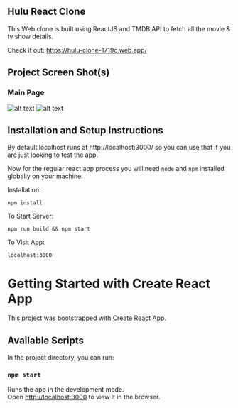 ## Hulu React Clone

This Web clone is built using ReactJS and TMDB API to fetch all the movie & tv show details.

Check it out: https://hulu-clone-1719c.web.app/

## Project Screen Shot(s)

### Main Page

![alt text](https://github.com/ayushy11/Hulu_Clone/blob/master/main1.png)
![alt text](https://github.com/ayushy11/Hulu_Clone/blob/master/main2.png)

## Installation and Setup Instructions

By default localhost runs at http://localhost:3000/ so you can use that if you are just looking to test the app. 

Now for the regular react app process you will need `node` and `npm` installed globally on your machine.  

Installation:

`npm install`    

To Start Server:

`npm run build && npm start`  

To Visit App:

`localhost:3000`  

# Getting Started with Create React App

This project was bootstrapped with [Create React App](https://github.com/facebook/create-react-app).

## Available Scripts

In the project directory, you can run:

### `npm start`

Runs the app in the development mode.\
Open [http://localhost:3000](http://localhost:3000) to view it in the browser.
